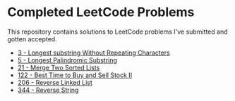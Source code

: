 # Completed LeetCode Problems

This repository contains solutions to LeetCode problems I've submitted and
gotten accepted.

- [3 - Longest substring Without Repeating Characters](https://leetcode.com/problems/longest-substring-without-repeating-characters/submissions/)
- [5 - Longest Palindromic Substring](https://leetcode.com/problems/longest-palindromic-substring/)
- [21 - Merge Two Sorted Lists](https://leetcode.com/problems/merge-two-sorted-lists/)
- [122 - Best Time to Buy and Sell Stock II](https://leetcode.com/problems/best-time-to-buy-and-sell-stock-ii/)
- [206 - Reverse Linked List](https://leetcode.com/problems/reverse-linked-list/)
- [344 - Reverse String](https://leetcode.com/problems/reverse-string/)

